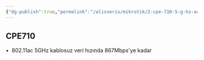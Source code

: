 ```yaml
---
{"dg-publish":true,"permalink":"/alisveris/mikrotik/2-cpe-710-5-g-hz-ac-867-mbps-23d-bi-1-821-60-tl-1990-tl/","tags":["gardenEntry"]}
---
```


## CPE710

•  802.11ac 5GHz kablosuz veri hızında 867Mbps'ye kadar

